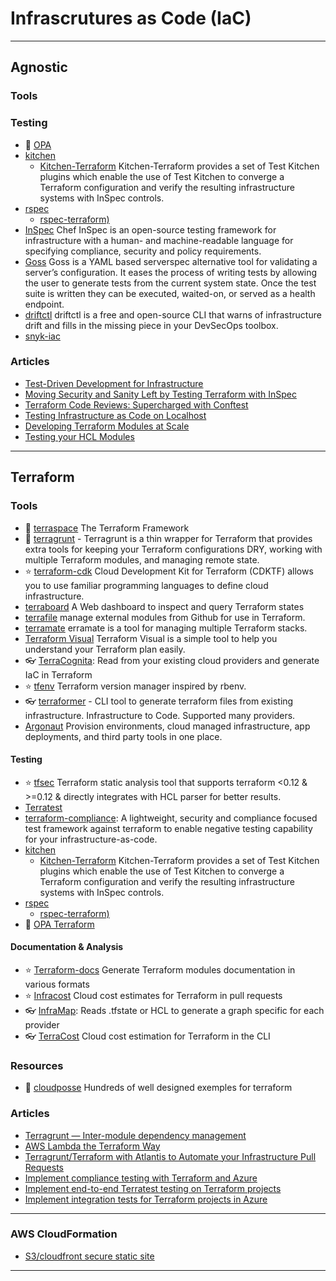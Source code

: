 # Infrascrutures as Code (IaC)




------------------------------------------------------------------------------------------------------

## Agnostic

### Tools

### Testing

- :star2: [OPA](https://www.openpolicyagent.org)
- [kitchen](https://kitchen.ci/)
  - [Kitchen-Terraform](https://github.com/newcontext-oss/kitchen-terraform) Kitchen-Terraform provides a set of Test Kitchen plugins which enable the use of Test Kitchen to converge a Terraform configuration and verify the resulting infrastructure systems with InSpec controls.
- [rspec](https://rspec.info/)
  - [rspec-terraform)](https://github.com/bsnape/rspec-terraform)
- [InSpec](https://github.com/inspec/inspec) Chef InSpec is an open-source testing framework for infrastructure with a human- and machine-readable language for specifying compliance, security and policy requirements.
- [Goss](https://github.com/goss-org/goss) Goss is a YAML based serverspec alternative tool for validating a server’s configuration. It eases the process of writing tests by allowing the user to generate tests from the current system state. Once the test suite is written they can be executed, waited-on, or served as a health endpoint.
- [driftctl](https://driftctl.com/) driftctl is a free and open-source CLI that warns of infrastructure drift and fills in the missing piece in your DevSecOps toolbox.
- [snyk-iac](https://docs.snyk.io/scan-cloud-deployment/snyk-infrastructure-as-code/getting-started-snyk-iac)

### Articles

- [Test-Driven Development for Infrastructure](https://www.hashicorp.com/resources/test-driven-development-tdd-for-infrastructure)
- [Moving Security and Sanity Left by Testing Terraform with InSpec](https://www.hashicorp.com/resources/moving-security-and-sanity-left-by-testing-terraform-with-inspec)
- [Terraform Code Reviews: Supercharged with Conftest](https://www.hashicorp.com/resources/terraform-code-reviews-supercharged-with-conftest)
- [Testing Infrastructure as Code on Localhost](https://www.hashicorp.com/resources/testing-infrastructure-as-code-on-localhost)
- [Developing Terraform Modules at Scale](https://www.slideshare.net/TomStraub5/developing-terraform-modules-at-scale-hashitalks-2021)
- [Testing your HCL Modules](https://www.hashicorp.com/resources/testing-your-hcl-modules-in-terraform)

------------------------------------------------------------------------------------------------------

## Terraform

### Tools

- 🌟 [terraspace](https://terraspace.cloud/) The Terraform Framework
- 🌟 [terragrunt]() - Terragrunt is a thin wrapper for Terraform that provides extra tools for keeping your Terraform configurations DRY, working with multiple Terraform modules, and managing remote state.
- ⭐ [terraform-cdk](https://github.com/hashicorp/terraform-cdk) Cloud Development Kit for Terraform (CDKTF) allows you to use familiar programming languages to define cloud infrastructure.
- [terraboard](https://terraboard.io/) A Web dashboard to inspect and query Terraform states
- [terrafile](https://github.com/coretech/terrafile) manage external modules from Github for use in Terraform.
- [terramate](https://github.com/mineiros-io/terramate) erramate is a tool for managing multiple Terraform stacks.
- [Terraform Visual](https://github.com/hieven/terraform-visual) Terraform Visual is a simple tool to help you understand your Terraform plan easily.
- 👓 [TerraCognita](https://github.com/cycloidio/terracognita): Read from your existing cloud providers and generate IaC in Terraform
- ⭐ [tfenv](https://github.com/tfutils/tfenv) Terraform version manager inspired by rbenv.
- 👓 [terraformer](https://github.com/GoogleCloudPlatform/terraformer) - CLI tool to generate terraform files from existing infrastructure. Infrastructure to Code. Supported many providers.
- [Argonaut](https://www.argonaut.dev/) Provision environments, cloud managed infrastructure, app deployments, and third party tools in one place.

#### Testing

- ⭐ [tfsec](https://github.com/aquasecurity/tfsec) Terraform static analysis tool that supports terraform <0.12 & >=0.12 & directly integrates with HCL parser for better results.
- [Terratest](https://terratest.gruntwork.io/)
- [terraform-compliance](https://terraform-compliance.com/): A lightweight, security and compliance focused test framework against terraform to enable negative testing capability for your infrastructure-as-code.
- [kitchen](https://kitchen.ci/)
  - [Kitchen-Terraform](https://github.com/newcontext-oss/kitchen-terraform) Kitchen-Terraform provides a set of Test Kitchen plugins which enable the use of Test Kitchen to converge a Terraform configuration and verify the resulting infrastructure systems with InSpec controls.
- [rspec](https://rspec.info/)
  - [rspec-terraform)](https://github.com/bsnape/rspec-terraform)
- :star2: [OPA Terraform](https://www.openpolicyagent.org/docs/latest/terraform/)

#### Documentation & Analysis

- ⭐ [Terraform-docs](https://terraform-docs.io/) Generate Terraform modules documentation in various formats
- ⭐ [Infracost](https://www.infracost.io/) Cloud cost estimates for Terraform in pull requests
- 👓 [InfraMap](https://github.com/cycloidio/inframap): Reads .tfstate or HCL to generate a graph specific for each provider
- 👓 [TerraCost](https://github.com/cycloidio/terracost) Cloud cost estimation for Terraform in the CLI

### Resources

- 🌟 [cloudposse](https://github.com/cloudposse) Hundreds of well designed exemples for terraform

### Articles

- [Terragrunt — Inter-module dependency management](https://itnext.io/terragrunt-inter-module-dependency-management-36528693acdf)
- [AWS Lambda the Terraform Way](https://github.com/nsriram/lambda-the-terraform-way)
- [Terragrunt/Terraform with Atlantis to Automate your Infrastructure Pull Requests](https://medium.com/@unruly_mood/terragrunt-terraform-with-atlantis-to-automate-your-infrastructure-pull-requests-9832dd24e5bf)
- [Implement compliance testing with Terraform and Azure](https://learn.microsoft.com/en-us/azure/developer/terraform/best-practices-compliance-testing)
- [Implement end-to-end Terratest testing on Terraform projects](https://learn.microsoft.com/en-us/azure/developer/terraform/best-practices-end-to-end-testing)
- [Implement integration tests for Terraform projects in Azure](https://learn.microsoft.com/en-us/azure/developer/terraform/best-practices-integration-testing)

------------------------------------------------------------------------------------------------------

### AWS CloudFormation

- [S3/cloudfront secure static site](https://github.com/aws-samples/amazon-cloudfront-secure-static-site)

------------------------------------------------------------------------------------------------------

